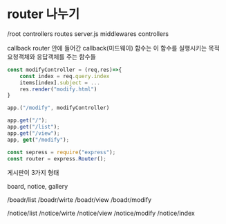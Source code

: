 # router 나누기

/root
controllers
routes
server.js
middlewares
controllers

callback router 안에 들어간 callback(미드웨이) 함수는 이 함수를 실행시키는 목적
요청객체와 응답객체를 주는 함수들

```js
const modifyController = (req,res)=>{
    const index = req.query.index
    items[index].subject = ...
    res.render("modify.html")
}

app.("/modify", modifyController)
```

```js
app.get("/");
app.get("/list");
app.get("/view");
app, get("/modify");
```

```js
const sepress = require("express");
const router = express.Router();
```

게시판이 3가지 형태

board, notice, gallery

/boadr/list
/boadr/wirte
/boadr/view
/boadr/modify

/notice/list
/notice/wirte
/notice/view
/notice/modify
/notice/index
